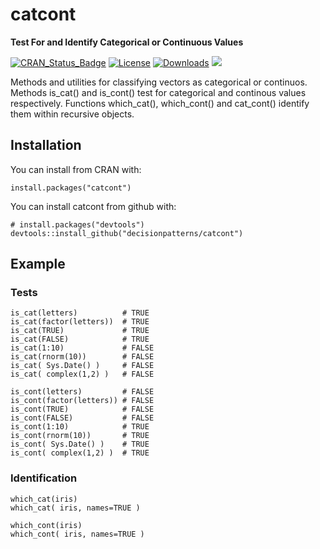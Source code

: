 # catcont

**Test For and Identify Categorical or Continuous Values**

[![CRAN_Status_Badge](http://www.r-pkg.org/badges/version/catcont)](https://cran.r-project.org/package=catcont)
[![License](http://img.shields.io/badge/license-GPL%20%28%3E=%202%29-brightgreen.svg?style=flat)](http://www.gnu.org/licenses/gpl-2.0.html) 
[![Downloads](https://cranlogs.r-pkg.org/badges/catcont?color=brightgreen)](https://www.r-pkg.org/pkg/catcont)
[![](https://cranlogs.r-pkg.org/badges/grand-total/catcont)](https://CRAN.R-project.org/package=catcont)

<!--
[![software impact](http://depsy.org/api/package/r/catcont/badge.svg)](http://depsy.org/package/r/catcont)
--> 

Methods and utilities for classifying vectors as categorical 
or continuos. Methods is_cat() and is_cont() test for categorical and 
continous values respectively. Functions which_cat(), which_cont() and 
cat_cont() identify them within recursive objects.


## Installation

You can install from CRAN with: 

    install.packages("catcont")

You can install catcont from github with:

    # install.packages("devtools")
    devtools::install_github("decisionpatterns/catcont")

## Example

### Tests

    is_cat(letters)          # TRUE
    is_cat(factor(letters))  # TRUE
    is_cat(TRUE)             # TRUE
    is_cat(FALSE)            # TRUE
    is_cat(1:10)             # FALSE
    is_cat(rnorm(10))        # FALSE
    is_cat( Sys.Date() )     # FALSE
    is_cat( complex(1,2) )   # FALSE
     
    is_cont(letters)         # FALSE
    is_cont(factor(letters)) # FALSE
    is_cont(TRUE)            # FALSE
    is_cont(FALSE)           # FALSE
    is_cont(1:10)            # TRUE
    is_cont(rnorm(10))       # TRUE
    is_cont( Sys.Date() )    # TRUE
    is_cont( complex(1,2) )  # TRUE
     
### Identification 

    which_cat(iris)
    which_cat( iris, names=TRUE )
      
    which_cont(iris)
    which_cont( iris, names=TRUE )
 
